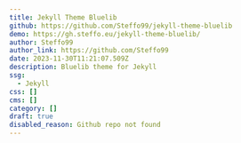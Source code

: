 ```yaml
---
title: Jekyll Theme Bluelib
github: https://github.com/Steffo99/jekyll-theme-bluelib
demo: https://gh.steffo.eu/jekyll-theme-bluelib/
author: Steffo99
author_link: https://github.com/Steffo99
date: 2023-11-30T11:21:07.509Z
description: Bluelib theme for Jekyll
ssg:
  - Jekyll
css: []
cms: []
category: []
draft: true
disabled_reason: Github repo not found
---
```

